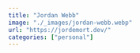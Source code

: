 ```yaml
---
title: "Jordan Webb"
image: "./_images/jordan-webb.webp"
url: "https://jordemort.dev/"
categories: ["personal"]
---
```

